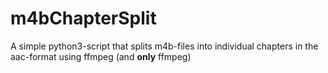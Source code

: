 # m4bChapterSplit
A simple python3-script that splits m4b-files into individual chapters in the aac-format using ffmpeg (and **only** ffmpeg)
